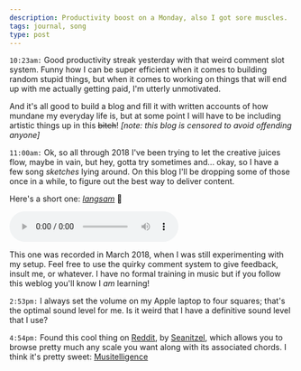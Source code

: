 ```yaml
---
description: Productivity boost on a Monday, also I got sore muscles.
tags: journal, song
type: post
---
```


`10:23am:` Good productivity streak yesterday with that weird comment slot system. Funny how I can be super efficient when it comes to building random stupid things, but when it comes to working on things that will end up with me actually getting paid, I'm utterly unmotivated.

And it's all good to build a blog and fill it with written accounts of how mundane my everyday life is, but at some point I will have to be including artistic things up in this ~~bitch~~! _[note: this blog is censored to avoid offending anyone]_

`11:00am:` Ok, so all through 2018 I've been trying to let the creative juices flow, maybe in vain, but hey, gotta try sometimes and... okay, so I have a few song _sketches_ lying around. On this blog I'll be dropping some of those once in a while, to figure out the best way to deliver content.

Here's a short one: [_langsam_](/files/music/langsam.mp3) 🎵

<audio controls src="/files/music/langsam.mp3">
Your browser does not support the <code>audio</code> element.
</audio>

This one was recorded in March 2018, when I was still experimenting with my setup. Feel free to use the quirky comment system to give feedback, insult me, or whatever. I have no formal training in music but if you follow this weblog you'll know I _am_ learning!

`2:53pm:` I always set the volume on my Apple laptop to four squares; that's the optimal sound level for me. Is it weird that I have a definitive sound level that I use?

`4:54pm:` Found this cool thing on [Reddit](https://www.reddit.com), by [Seanitzel](https://www.reddit.com/user/Seanitzel), which allows you to browse pretty much any scale you want along with its associated chords. I think it's pretty sweet: [Musitelligence](https://musitelligence.com)

